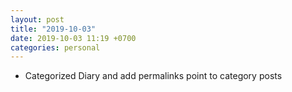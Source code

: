 ```yaml
---
layout: post
title: "2019-10-03"
date: 2019-10-03 11:19 +0700
categories: personal
---
```

- Categorized Diary and add permalinks point to category posts
